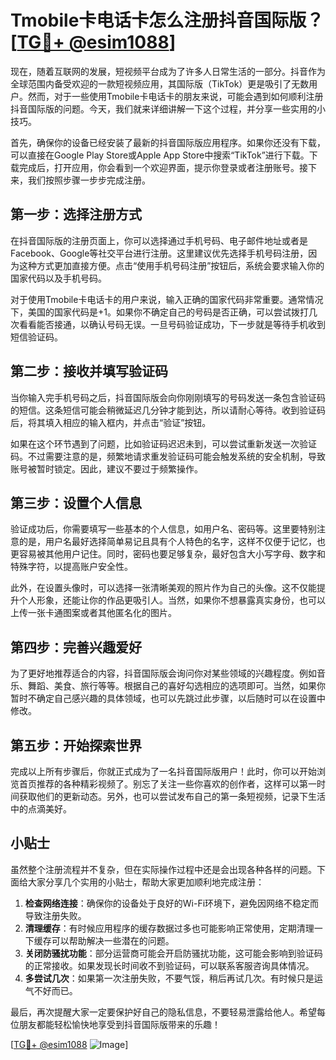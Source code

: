 # Tmobile卡电话卡怎么注册抖音国际版？[[TG💪+ @esim1088](https://t.me/s/esim1088)]

现在，随着互联网的发展，短视频平台成为了许多人日常生活的一部分。抖音作为全球范围内备受欢迎的一款短视频应用，其国际版（TikTok）更是吸引了无数用户。然而，对于一些使用Tmobile卡电话卡的朋友来说，可能会遇到如何顺利注册抖音国际版的问题。今天，我们就来详细讲解一下这个过程，并分享一些实用的小技巧。

首先，确保你的设备已经安装了最新的抖音国际版应用程序。如果你还没有下载，可以直接在Google Play Store或Apple App Store中搜索“TikTok”进行下载。下载完成后，打开应用，你会看到一个欢迎界面，提示你登录或者注册账号。接下来，我们按照步骤一步步完成注册。

## 第一步：选择注册方式

在抖音国际版的注册页面上，你可以选择通过手机号码、电子邮件地址或者是Facebook、Google等社交平台进行注册。这里建议优先选择手机号码注册，因为这种方式更加直接方便。点击“使用手机号码注册”按钮后，系统会要求输入你的国家代码以及手机号码。

对于使用Tmobile卡电话卡的用户来说，输入正确的国家代码非常重要。通常情况下，美国的国家代码是+1。如果你不确定自己的号码是否正确，可以尝试拨打几次看看能否接通，以确认号码无误。一旦号码验证成功，下一步就是等待手机收到短信验证码。

## 第二步：接收并填写验证码

当你输入完手机号码之后，抖音国际版会向你刚刚填写的号码发送一条包含验证码的短信。这条短信可能会稍微延迟几分钟才能到达，所以请耐心等待。收到验证码后，将其填入相应的输入框内，并点击“验证”按钮。

如果在这个环节遇到了问题，比如验证码迟迟未到，可以尝试重新发送一次验证码。不过需要注意的是，频繁地请求重发验证码可能会触发系统的安全机制，导致账号被暂时锁定。因此，建议不要过于频繁操作。

## 第三步：设置个人信息

验证成功后，你需要填写一些基本的个人信息，如用户名、密码等。这里要特别注意的是，用户名最好选择简单易记且具有个人特色的名字，这样不仅便于记忆，也更容易被其他用户记住。同时，密码也要足够复杂，最好包含大小写字母、数字和特殊字符，以提高账户安全性。

此外，在设置头像时，可以选择一张清晰美观的照片作为自己的头像。这不仅能提升个人形象，还能让你的作品更吸引人。当然，如果你不想暴露真实身份，也可以上传一张卡通图案或者其他匿名化的图片。

## 第四步：完善兴趣爱好

为了更好地推荐适合的内容，抖音国际版会询问你对某些领域的兴趣程度。例如音乐、舞蹈、美食、旅行等等。根据自己的喜好勾选相应的选项即可。当然，如果你暂时不确定自己感兴趣的具体领域，也可以先跳过此步骤，以后随时可以在设置中修改。

## 第五步：开始探索世界

完成以上所有步骤后，你就正式成为了一名抖音国际版用户！此时，你可以开始浏览首页推荐的各种精彩视频了。别忘了关注一些你喜欢的创作者，这样可以第一时间获取他们的更新动态。另外，也可以尝试发布自己的第一条短视频，记录下生活中的点滴美好。

## 小贴士

虽然整个注册流程并不复杂，但在实际操作过程中还是会出现各种各样的问题。下面给大家分享几个实用的小贴士，帮助大家更加顺利地完成注册：

1. **检查网络连接**：确保你的设备处于良好的Wi-Fi环境下，避免因网络不稳定而导致注册失败。
2. **清理缓存**：有时候应用程序的缓存数据过多也可能影响正常使用，定期清理一下缓存可以帮助解决一些潜在的问题。
3. **关闭防骚扰功能**：部分运营商可能会开启防骚扰功能，这可能会影响到验证码的正常接收。如果发现长时间收不到验证码，可以联系客服咨询具体情况。
4. **多尝试几次**：如果第一次注册失败，不要气馁，稍后再试几次。有时候只是运气不好而已。

最后，再次提醒大家一定要保护好自己的隐私信息，不要轻易泄露给他人。希望每位朋友都能轻松愉快地享受到抖音国际版带来的乐趣！

[[TG💪+ @esim1088](https://t.me/s/esim1088) ![Image](https://i.postimg.cc/4NQfJmqS/Snipaste-2025-05-13-00-14-12.png)]